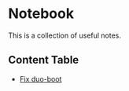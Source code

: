 # Notebook
This is a collection of useful notes.

## Content Table
- [Fix duo-boot](docs/duoboot.md)
